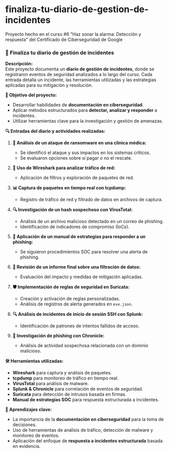# finaliza-tu-diario-de-gestion-de-incidentes
Proyecto hecho en el curso #6 "Haz sonar la alarma: Detección y respuesta" del Certificado de Ciberseguridad de Google

### 📖 Finaliza tu diario de gestión de incidentes

**Descripción:**  
Este proyecto documenta un **diario de gestión de incidentes**, donde se registraron eventos de seguridad analizados a lo largo del curso. Cada entrada detalla un incidente, las herramientas utilizadas y las estrategias aplicadas para su mitigación y resolución.  

**📌 Objetivo del proyecto:**  
- Desarrollar habilidades de **documentación en ciberseguridad**.  
- Aplicar métodos estructurados para **detectar, analizar y responder** a incidentes.  
- Utilizar herramientas clave para la investigación y gestión de amenazas.  

**🔍 Entradas del diario y actividades realizadas:**  

1. **🦠 Análisis de un ataque de ransomware en una clínica médica:**  
   - Se identificó el ataque y sus impactos en los sistemas críticos.  
   - Se evaluaron opciones sobre si pagar o no el rescate.  

2. **📡 Uso de Wireshark para analizar tráfico de red:**  
   - Aplicación de filtros y exploración de paquetes de red.  

3. **📊 Captura de paquetes en tiempo real con tcpdump:**  
   - Registro de tráfico de red y filtrado de datos en archivos de captura.  

4. **🔍 Investigación de un hash sospechoso con VirusTotal:**  
   - Análisis de un archivo malicioso detectado en un correo de phishing.  
   - Identificación de indicadores de compromiso (IoCs).  

5. **📑 Aplicación de un manual de estrategias para responder a un phishing:**  
   - Se siguieron procedimientos SOC para resolver una alerta de phishing.  

6. **🔐 Revisión de un informe final sobre una filtración de datos:**  
   - Evaluación del impacto y medidas de mitigación aplicadas.  

7. **🛡️ Implementación de reglas de seguridad en Suricata:**  
   - Creación y activación de reglas personalizadas.  
   - Análisis de registros de alerta generados en `eve.json`.  

8. **🔍 Análisis de incidentes de inicio de sesión SSH con Splunk:**  
   - Identificación de patrones de intentos fallidos de acceso.  

9. **🚨 Investigación de phishing con Chronicle:**  
   - Análisis de actividad sospechosa relacionada con un dominio malicioso.  

**🛠️ Herramientas utilizadas:**  
- **Wireshark** para captura y análisis de paquetes.  
- **tcpdump** para monitoreo de tráfico en tiempo real.  
- **VirusTotal** para análisis de malware.  
- **Splunk & Chronicle** para correlación de eventos de seguridad.  
- **Suricata** para detección de intrusos basada en firmas.  
- **Manual de estrategias SOC** para respuesta estructurada a incidentes.  

**📌 Aprendizajes clave:**  
- La importancia de la **documentación en ciberseguridad** para la toma de decisiones.  
- Uso de herramientas de análisis de tráfico, detección de malware y monitoreo de eventos.  
- Aplicación del enfoque de **respuesta a incidentes estructurada** basada en evidencia.  
